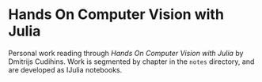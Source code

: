 # Hands On Computer Vision with Julia

Personal work reading through _Hands On Computer Vision with Julia_ by Dmitrijs Cudihins. Work is segmented by chapter in the `notes` directory, and are developed as IJulia notebooks.
